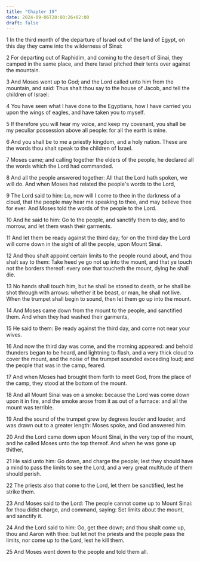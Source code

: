 ```yaml
---
title: "Chapter 19"
date: 2024-09-06T20:00:26+02:00
draft: false
---
```



1 In the third month of the departure of Israel out of the land of Egypt, on this day they came into the wilderness of Sinai:

2 For departing out of Raphidim, and coming to the desert of Sinai, they camped in the same place, and there Israel pitched their tents over against the mountain.

3 And Moses went up to God; and the Lord called unto him from the mountain, and said: Thus shalt thou say to the house of Jacob, and tell the children of Israel:

4 You have seen what I have done to the Egyptians, how I have carried you upon the wings of eagles, and have taken you to myself.

5 If therefore you will hear my voice, and keep my covenant, you shall be my peculiar possession above all people: for all the earth is mine.

6 And you shall be to me a priestly kingdom, and a holy nation. These are the words thou shalt speak to the children of Israel.

7 Moses came; and calling together the elders of the people, he declared all the words which the Lord had commanded.

8 And all the people answered together: All that the Lord hath spoken, we will do. And when Moses had related the people's words to the Lord,

9 The Lord said to him: Lo, now will I come to thee in the darkness of a cloud, that the people may hear me speaking to thee, and may believe thee for ever. And Moses told the words of the people to the Lord.

10 And he said to him: Go to the people, and sanctify them to day, and to morrow, and let them wash their garments.

11 And let them be ready against the third day; for on the third day the Lord will come down in the sight of all the people, upon Mount Sinai.

12 And thou shalt appoint certain limits to the people round about, and thou shalt say to them: Take heed ye go not up into the mount, and that ye touch not the borders thereof: every one that toucheth the mount, dying he shall die.

13 No hands shall touch him, but he shall be stoned to death, or he shall be shot through with arrows: whether it be beast, or man, he shall not live. When the trumpet shall begin to sound, then let them go up into the mount.

14 And Moses came down from the mount to the people, and sanctified them. And when they had washed their garments,

15 He said to them: Be ready against the third day, and come not near your wives.

16 And now the third day was come, and the morning appeared: and behold thunders began to be heard, and lightning to flash, and a very thick cloud to cover the mount, and the noise of the trumpet sounded exceeding loud; and the people that was in the camp, feared.

17 And when Moses had brought them forth to meet God, from the place of the camp, they stood at the bottom of the mount.

18 And all Mount Sinai was on a smoke: because the Lord was come down upon it in fire, and the smoke arose from it as out of a furnace: and all the mount was terrible.

19 And the sound of the trumpet grew by degrees louder and louder, and was drawn out to a greater length: Moses spoke, and God answered him.

20 And the Lord came down upon Mount Sinai, in the very top of the mount, and he called Moses unto the top thereof. And when he was gone up thither,

21 He said unto him: Go down, and charge the people; lest they should have a mind to pass the limits to see the Lord, and a very great multitude of them should perish.

22 The priests also that come to the Lord, let them be sanctified, lest he strike them.

23 And Moses said to the Lord: The people cannot come up to Mount Sinai: for thou didst charge, and command, saying: Set limits about the mount, and sanctify it.

24 And the Lord said to him: Go, get thee down; and thou shalt come up, thou and Aaron with thee: but let not the priests and the people pass the limits, nor come up to the Lord, lest he kill them.

25 And Moses went down to the people and told them all.

